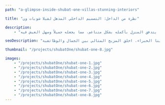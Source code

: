 ```yaml
---
path: "a-glimpse-inside-shubat-one-villas-stunning-interiors"

title: "نظرة من الداخل: التصميم الداخلي المذهل لفيلا شوبات ون"

description:
    - "قمنا بإنشاء تصاميم مخصصة للمطبخ وغرف النوم في هذه الفيلا الجميلة. خطط فريقنا بعناية لكل غرفة لتتناسب مع أسلوب حياة المالكين. يحتوي المطبخ على كل ما هو ضروري لإعداد وجبات رائعة، مع مساحة كافية للتنقل بحرية. تعد غرف النوم أماكن هادئة ومريحة للاسترخاء. استخدمنا مواد عالية الجودة وخيارات تصميم ذكية لجعل كل غرفة تبدو وتشعر بأنها مميزة. يتدفق المنزل بأكمله بشكل متناغم، مما يجعله جميلاً وسهل العيش فيه."

seoDescription: "اكتشف التصميم الداخلي الفاخر في فيلا شوبات ون مع مطابخ مخصصة وغرف نوم هادئة. استمتع بالمواد الفاخرة، والتخطيطات الذكية، ومساحات المعيشة الأنيقة. قم بتحويل منزلك مع مصممينا الخبراء. اخلق المزيج المثالي بين الجمال والوظائفية."

thumbnail: "/projects/shubatOne/shubat-one-8.jpg"

images:
    - "/projects/shubatOne/shubat-one-1.jpg"
    - "/projects/shubatOne/shubat-one-2.jpg"
    - "/projects/shubatOne/shubat-one-3.jpg"
    - "/projects/shubatOne/shubat-one-4.jpg"
    - "/projects/shubatOne/shubat-one-5.jpg"
    - "/projects/shubatOne/shubat-one-6.jpg"
    - "/projects/shubatOne/shubat-one-7.jpg"
    - "/projects/shubatOne/shubat-one-8.jpg"
---
```


